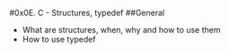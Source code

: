 #0x0E. C - Structures, typedef
##General
* What are structures, when, why and how to use them
* How to use typedef
